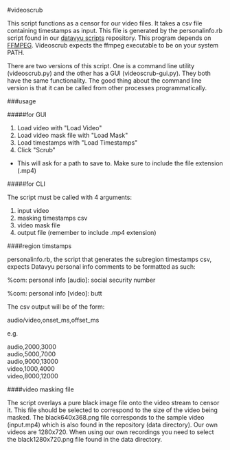 #videoscrub

This script functions as a censor for our video files. It takes a csv file containing timestamps as input. This file is generated by the personalinfo.rb script found in our [datavyu scripts](https://github.com/SeedlingsBabylab/datavyu_scripts) repository. This program depends on [FFMPEG](https://www.ffmpeg.org/). Videoscrub expects the ffmpeg executable to be on your system PATH.


There are two versions of this script. One is a command line utility (videoscrub.py) and the other has a GUI (videoscrub-gui.py). They both have the same functionality. The good thing about the command line version is that it can be called from other processes programmatically.

###usage

#####for GUI

 1. Load video with "Load Video"
 1. Load video mask file with "Load Mask"
 1. Load timestamps with "Load Timestamps"
 1. Click "Scrub"
  * This will ask for a path to save to. Make sure to include the file extension (.mp4)

#####for CLI

The script must be called with 4 arguments:

1. input video
1. masking timestamps csv
1. video mask file
1. output file (remember to include .mp4 extension)


####region timstamps

personalinfo.rb, the script that generates the subregion timestamps csv, expects Datavyu personal info comments to be formatted as such:

%com: personal info [audio]: social security number

%com: personal info [video]: butt

The csv output will be of the form:

audio/video,onset_ms,offset_ms

e.g.

audio,2000,3000  
audio,5000,7000  
audio,9000,13000  
video,1000,4000  
video,8000,12000


####video masking file

The script overlays a pure black image file onto the video stream to censor it. This file should be selected to correspond to the size of the video being masked. The black640x368.png file corresponds to the sample video (input.mp4) which is also found in the repository (data directory). Our own videos are 1280x720. When using our own recordings you need to select the black1280x720.png file found in the data directory.
